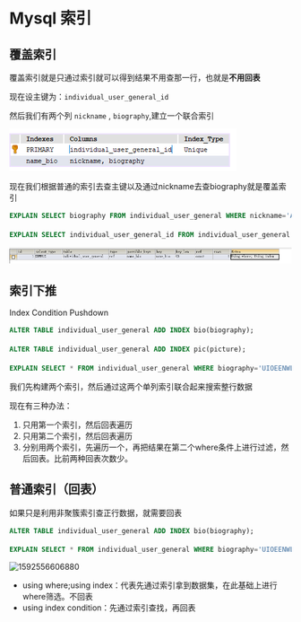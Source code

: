 # Mysql 索引

## 覆盖索引

覆盖索引就是只通过索引就可以得到结果不用查那一行，也就是**不用回表**

现在设主键为：`individual_user_general_id`

然后我们有两个列 `nickname` ,  `biography`,建立一个联合索引

![1592553660369](https://raw.githubusercontent.com/Yang6149/typora-image/master/demo/202006/19/160100-495354.png)

现在我们根据普通的索引去查主键以及通过nickname去查biography就是覆盖索引

```sql
EXPLAIN SELECT biography FROM individual_user_general WHERE nickname='AQXOPZXUSVOOIYJ'

EXPLAIN SELECT individual_user_general_id FROM individual_user_general WHERE biography='TGKHDRLRKILJWBNQIKZB'
```

![1592553786604](https://raw.githubusercontent.com/Yang6149/typora-image/master/demo/202006/19/160307-511215.png)



## 索引下推

Index Condition Pushdown

```sql
ALTER TABLE individual_user_general ADD INDEX bio(biography);

ALTER TABLE individual_user_general ADD INDEX pic(picture);

EXPLAIN SELECT * FROM individual_user_general WHERE biography='UIOEENWLGFIGLLELSKSH' AND picture='ZYYEHAHEEXKCSOAQPE'
```

我们先构建两个索引，然后通过这两个单列索引联合起来搜索整行数据

现在有三种办法：

1. 只用第一个索引，然后回表遍历
2. 只用第二个索引，然后回表遍历
3. 分别用两个索引，先遍历一个，再把结果在第二个where条件上进行过滤，然后回表。比前两种回表次数少。

## 普通索引（回表）

如果只是利用非聚簇索引查正行数据，就需要回表

```sql
ALTER TABLE individual_user_general ADD INDEX bio(biography);

EXPLAIN SELECT * FROM individual_user_general WHERE biography='UIOEENWLGFIGLLELSKSH'
```

![1592556606880](C:\Users\hasaki\AppData\Roaming\Typora\typora-user-images\1592556606880.png)

* using where;using index：代表先通过索引拿到数据集，在此基础上进行where筛选。不回表
* using index condition：先通过索引查找，再回表